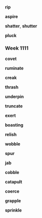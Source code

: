 
**rip** 

**aspire**  

**shatter**, **shutter** 

**pluck**

### Week 1111

**covet**

**ruminate**

**creak**

**thrash**

**underpin**  

**truncate**

**exert**

**boasting**  

**relish**

**wobble**

**spur**

**jab**

**cobble**

**catapult**  

**coerce** 

**grapple**  

**sprinkle**  

